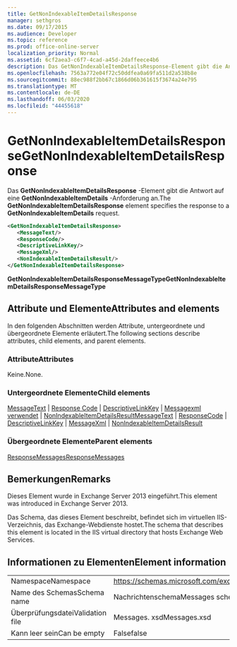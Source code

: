 ```yaml
---
title: GetNonIndexableItemDetailsResponse
manager: sethgros
ms.date: 09/17/2015
ms.audience: Developer
ms.topic: reference
ms.prod: office-online-server
localization_priority: Normal
ms.assetid: 6cf2aea3-c6f7-4cad-a45d-2daffeece4b6
description: Das GetNonIndexableItemDetailsResponse-Element gibt die Antwort auf eine GetNonIndexableItemDetails-Anforderung an.
ms.openlocfilehash: 7563a772e04f72c50ddfea0a69fa511d2a538b8e
ms.sourcegitcommit: 88ec988f2bb67c1866d06b361615f3674a24e795
ms.translationtype: MT
ms.contentlocale: de-DE
ms.lasthandoff: 06/03/2020
ms.locfileid: "44455618"
---
```

# <a name="getnonindexableitemdetailsresponse"></a><span data-ttu-id="b937e-103">GetNonIndexableItemDetailsResponse</span><span class="sxs-lookup"><span data-stu-id="b937e-103">GetNonIndexableItemDetailsResponse</span></span>

<span data-ttu-id="b937e-104">Das **GetNonIndexableItemDetailsResponse** -Element gibt die Antwort auf eine **GetNonIndexableItemDetails** -Anforderung an.</span><span class="sxs-lookup"><span data-stu-id="b937e-104">The **GetNonIndexableItemDetailsResponse** element specifies the response to a **GetNonIndexableItemDetails** request.</span></span> 
  
```XML
<GetNonIndexableItemDetailsResponse>
   <MessageText/>
   <ResponseCode/>
   <DescriptiveLinkKey/>
   <MessageXml/>
   <NonIndexableItemDetailsResult/>
</GetNonIndexableItemDetailsResponse>
```

 <span data-ttu-id="b937e-105">**GetNonIndexableItemDetailsResponseMessageType**</span><span class="sxs-lookup"><span data-stu-id="b937e-105">**GetNonIndexableItemDetailsResponseMessageType**</span></span>
## <a name="attributes-and-elements"></a><span data-ttu-id="b937e-106">Attribute und Elemente</span><span class="sxs-lookup"><span data-stu-id="b937e-106">Attributes and elements</span></span>

<span data-ttu-id="b937e-107">In den folgenden Abschnitten werden Attribute, untergeordnete und übergeordnete Elemente erläutert.</span><span class="sxs-lookup"><span data-stu-id="b937e-107">The following sections describe attributes, child elements, and parent elements.</span></span>
  
### <a name="attributes"></a><span data-ttu-id="b937e-108">Attribute</span><span class="sxs-lookup"><span data-stu-id="b937e-108">Attributes</span></span>

<span data-ttu-id="b937e-109">Keine.</span><span class="sxs-lookup"><span data-stu-id="b937e-109">None.</span></span>
  
### <a name="child-elements"></a><span data-ttu-id="b937e-110">Untergeordnete Elemente</span><span class="sxs-lookup"><span data-stu-id="b937e-110">Child elements</span></span>

<span data-ttu-id="b937e-111">[MessageText](messagetext.md)  |  [Response Code](responsecode.md)  |  [DescriptiveLinkKey](descriptivelinkkey.md)  |  [Messagexml verwendet](messagexml.md)  |  [NonIndexableItemDetailsResult](nonindexableitemdetailsresult.md)</span><span class="sxs-lookup"><span data-stu-id="b937e-111">[MessageText](messagetext.md) | [ResponseCode](responsecode.md) | [DescriptiveLinkKey](descriptivelinkkey.md) | [MessageXml](messagexml.md) | [NonIndexableItemDetailsResult](nonindexableitemdetailsresult.md)</span></span>
  
### <a name="parent-elements"></a><span data-ttu-id="b937e-112">Übergeordnete Elemente</span><span class="sxs-lookup"><span data-stu-id="b937e-112">Parent elements</span></span>

[<span data-ttu-id="b937e-113">ResponseMessages</span><span class="sxs-lookup"><span data-stu-id="b937e-113">ResponseMessages</span></span>](responsemessages.md)
  
## <a name="remarks"></a><span data-ttu-id="b937e-114">Bemerkungen</span><span class="sxs-lookup"><span data-stu-id="b937e-114">Remarks</span></span>

<span data-ttu-id="b937e-115">Dieses Element wurde in Exchange Server 2013 eingeführt.</span><span class="sxs-lookup"><span data-stu-id="b937e-115">This element was introduced in Exchange Server 2013.</span></span>
  
<span data-ttu-id="b937e-116">Das Schema, das dieses Element beschreibt, befindet sich im virtuellen IIS-Verzeichnis, das Exchange-Webdienste hostet.</span><span class="sxs-lookup"><span data-stu-id="b937e-116">The schema that describes this element is located in the IIS virtual directory that hosts Exchange Web Services.</span></span>
  
## <a name="element-information"></a><span data-ttu-id="b937e-117">Informationen zu Elementen</span><span class="sxs-lookup"><span data-stu-id="b937e-117">Element information</span></span>

|||
|:-----|:-----|
|<span data-ttu-id="b937e-118">Namespace</span><span class="sxs-lookup"><span data-stu-id="b937e-118">Namespace</span></span>  <br/> |https://schemas.microsoft.com/exchange/services/2006/messages  <br/> |
|<span data-ttu-id="b937e-119">Name des Schemas</span><span class="sxs-lookup"><span data-stu-id="b937e-119">Schema name</span></span>  <br/> |<span data-ttu-id="b937e-120">Nachrichtenschema</span><span class="sxs-lookup"><span data-stu-id="b937e-120">Messages schema</span></span>  <br/> |
|<span data-ttu-id="b937e-121">Überprüfungsdatei</span><span class="sxs-lookup"><span data-stu-id="b937e-121">Validation file</span></span>  <br/> |<span data-ttu-id="b937e-122">Messages. xsd</span><span class="sxs-lookup"><span data-stu-id="b937e-122">Messages.xsd</span></span>  <br/> |
|<span data-ttu-id="b937e-123">Kann leer sein</span><span class="sxs-lookup"><span data-stu-id="b937e-123">Can be empty</span></span>  <br/> |<span data-ttu-id="b937e-124">False</span><span class="sxs-lookup"><span data-stu-id="b937e-124">false</span></span>  <br/> |
   

